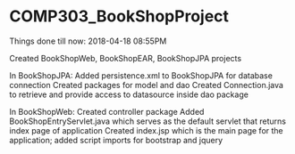 # COMP303_BookShopProject

Things done till now: 2018-04-18  08:55PM

Created BookShopWeb, BookShopEAR, BookShopJPA projects

In BookShopJPA:
  Added persistence.xml to BookShopJPA for database connection
  Created packages for model and dao
  Created Connection.java to retrieve and provide access to datasource inside dao package
  
In BookShopWeb:
  Created controller package
  Added BookShopEntryServlet.java which serves as the default servlet that returns index page of application
  Created index.jsp which is the main page for the application; added script imports for bootstrap and jquery
